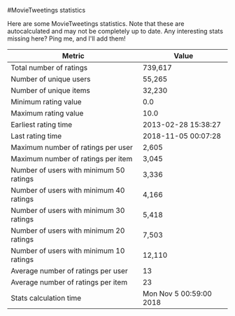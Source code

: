 #MovieTweetings statistics

Here are some MovieTweetings statistics. Note that these are autocalculated and may not be completely up to date. Any interesting stats missing here? Ping me, and I'll add them!

Metric | Value
--- | ---
Total number of ratings                 | 739,617
Number of unique users                  | 55,265
Number of unique items                  | 32,230
Minimum rating value                    | 0.0
Maximum rating value                    | 10.0
Earliest rating time                    | 2013-02-28 15:38:27
Last rating time                        | 2018-11-05 00:07:28
Maximum number of ratings per user      | 2,605
Maximum number of ratings per item      | 3,045
Number of users with minimum 50 ratings | 3,336
Number of users with minimum 40 ratings | 4,166
Number of users with minimum 30 ratings | 5,418
Number of users with minimum 20 ratings | 7,503
Number of users with minimum 10 ratings | 12,110
Average number of ratings per user      | 13
Average number of ratings per item      | 23
Stats calculation time                  | Mon Nov  5 00:59:00 2018

